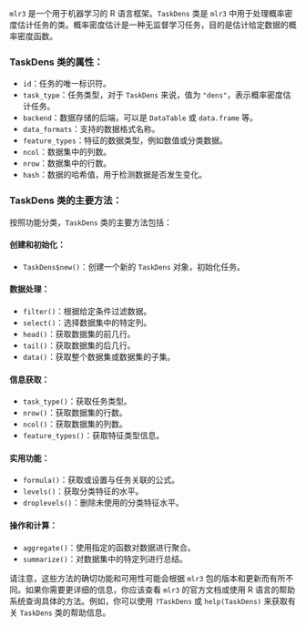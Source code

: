 `mlr3` 是一个用于机器学习的 R 语言框架。`TaskDens` 类是 `mlr3` 中用于处理概率密度估计任务的类。概率密度估计是一种无监督学习任务，目的是估计给定数据的概率密度函数。

### TaskDens 类的属性：

- `id`：任务的唯一标识符。
- `task_type`：任务类型，对于 `TaskDens` 来说，值为 `"dens"`，表示概率密度估计任务。
- `backend`：数据存储的后端，可以是 `DataTable` 或 `data.frame` 等。
- `data_formats`：支持的数据格式名称。
- `feature_types`：特征的数据类型，例如数值或分类数据。
- `ncol`：数据集中的列数。
- `nrow`：数据集中的行数。
- `hash`：数据的哈希值，用于检测数据是否发生变化。

### TaskDens 类的主要方法：

按照功能分类，`TaskDens` 类的主要方法包括：

#### 创建和初始化：

- `TaskDens$new()`：创建一个新的 `TaskDens` 对象，初始化任务。

#### 数据处理：

- `filter()`：根据给定条件过滤数据。
- `select()`：选择数据集中的特定列。
- `head()`：获取数据集的前几行。
- `tail()`：获取数据集的后几行。
- `data()`：获取整个数据集或数据集的子集。

#### 信息获取：

- `task_type()`：获取任务类型。
- `nrow()`：获取数据集的行数。
- `ncol()`：获取数据集的列数。
- `feature_types()`：获取特征类型信息。

#### 实用功能：

- `formula()`：获取或设置与任务关联的公式。
- `levels()`：获取分类特征的水平。
- `droplevels()`：删除未使用的分类特征水平。

#### 操作和计算：

- `aggregate()`：使用指定的函数对数据进行聚合。
- `summarize()`：对数据集中的特定列进行总结。

请注意，这些方法的确切功能和可用性可能会根据 `mlr3` 包的版本和更新而有所不同。如果你需要更详细的信息，你应该查看 `mlr3` 的官方文档或使用 R 语言的帮助系统查询具体的方法。例如，你可以使用 `?TaskDens` 或 `help(TaskDens)` 来获取有关 `TaskDens` 类的帮助信息。